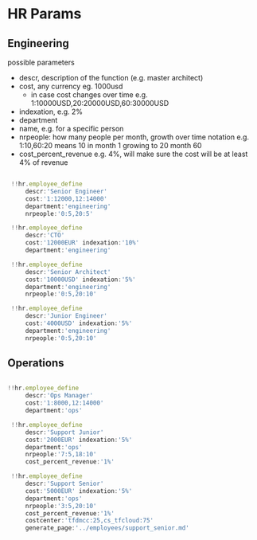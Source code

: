 # HR Params

## Engineering

possible parameters

- descr, description of the function (e.g. master architect)
- cost, any currency eg. 1000usd
  - in case cost changes over time e.g. 1:10000USD,20:20000USD,60:30000USD
- indexation, e.g. 2%
- department
- name, e.g. for a specific person
- nrpeople: how many people per month, growth over time notation e.g. 1:10,60:20  means 10 in month 1 growing to 20 month 60
- cost_percent_revenue e.g. 4%, will make sure the cost will be at least 4% of revenue

```js

 !!hr.employee_define 
     descr:'Senior Engineer' 
     cost:'1:12000,12:14000'
     department:'engineering'
     nrpeople:'0:5,20:5'

 !!hr.employee_define 
     descr:'CTO'  
     cost:'12000EUR' indexation:'10%' 
     department:'engineering'

 !!hr.employee_define 
     descr:'Senior Architect'  
     cost:'10000USD' indexation:'5%' 
     department:'engineering'
     nrpeople:'0:5,20:10'

 !!hr.employee_define 
     descr:'Junior Engineer' 
     cost:'4000USD' indexation:'5%' 
     department:'engineering'
     nrpeople:'0:5,20:10'

```


## Operations

```js

!!hr.employee_define 
     descr:'Ops Manager' 
     cost:'1:8000,12:14000'
     department:'ops'

 !!hr.employee_define 
     descr:'Support Junior'  
     cost:'2000EUR' indexation:'5%' 
     department:'ops'
     nrpeople:'7:5,18:10'
     cost_percent_revenue:'1%'

 !!hr.employee_define 
     descr:'Support Senior'  
     cost:'5000EUR' indexation:'5%' 
     department:'ops'
     nrpeople:'3:5,20:10'
     cost_percent_revenue:'1%'
     costcenter:'tfdmcc:25,cs_tfcloud:75'
     generate_page:'../employees/support_senior.md'

```